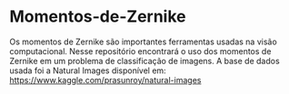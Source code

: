 # Momentos-de-Zernike
Os momentos de Zernike são importantes ferramentas  usadas na visão computacional. Nesse repositório encontrará  o uso dos momentos de Zernike em um problema de  classificação de imagens. A base de dados usada foi a Natural Images disponível em: https://www.kaggle.com/prasunroy/natural-images
